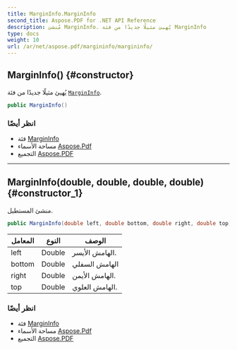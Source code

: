 ```yaml
---
title: MarginInfo.MarginInfo
second_title: Aspose.PDF for .NET API Reference
description: مُنشئ MarginInfo. يُهيئ مثيلًا جديدًا من فئة MarginInfo
type: docs
weight: 10
url: /ar/net/aspose.pdf/margininfo/margininfo/
---
```

## MarginInfo() {#constructor}

يُهيئ مثيلًا جديدًا من فئة [`MarginInfo`](../).

```csharp
public MarginInfo()
```

### انظر أيضًا

* فئة [MarginInfo](../)
* مساحة الأسماء [Aspose.Pdf](../../../aspose.pdf/)
* التجميع [Aspose.PDF](../../../)

---

## MarginInfo(double, double, double, double) {#constructor_1}

منشئ المستطيل.

```csharp
public MarginInfo(double left, double bottom, double right, double top)
```

| المعامل | النوع | الوصف |
| --- | --- | --- |
| left | Double | الهامش الأيسر. |
| bottom | Double | الهامش السفلي |
| right | Double | الهامش الأيمن. |
| top | Double | الهامش العلوي. |

### انظر أيضًا

* فئة [MarginInfo](../)
* مساحة الأسماء [Aspose.Pdf](../../../aspose.pdf/)
* التجميع [Aspose.PDF](../../../)